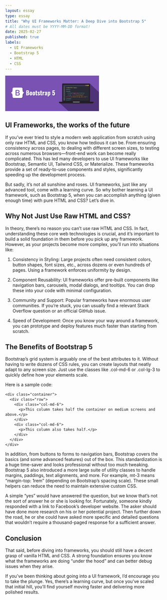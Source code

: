 ```yaml
---
layout: essay
type: essay
title: "Why UI Frameworks Matter: A Deep Dive into Bootstrap 5"
# All dates must be YYYY-MM-DD format!
date: 2025-02-27
published: true
labels:
  - UI Frameworks
  - Bootstrap 5
  - HTML
  - CSS
---
```


<img width="300px" class="rounded float-start pe-4" src="../img/bootstrap-5.0-illustration.png">

## UI Frameworks, the works of the future

If you’ve ever tried to style a modern web application from scratch using only raw HTML and CSS, you know how tedious it can be. From ensuring consistency across pages, to dealing with different screen sizes, to testing across numerous browsers—front-end work can become really complicated. This has led many developers to use UI frameworks like Bootstrap, Semantic UI, Tailwind CSS, or Materialize. These frameworks provide a set of ready-to-use components and styles, significantly speeding up the development process.

But sadly, it’s not all sunshine and roses. UI frameworks, just like any advanced tool, come with a learning curve. So why bother learning a UI framework, such as Bootstrap 5, when you can accomplish anything (given enough time) with pure HTML and CSS? Let’s dive in.

## Why Not Just Use Raw HTML and CSS?

In theory, there’s no reason you can’t use raw HTML and CSS. In fact, understanding these core web technologies is crucial, and it’s important to build a solid foundation in them before you pick up any framework. However, as your projects become more complex, you’ll run into situations like:

1. Consistency in Styling: Large projects often need consistent colors, button shapes, font sizes, etc., across dozens or even hundreds of pages. Using a framework enforces uniformity by design.

2. Component Reusability: UI frameworks offer pre-built components like navigation bars, carousels, modal dialogs, and tooltips. You can drop these into your code with minimal configuration.

3. Community and Support: Popular frameworks have enormous user communities. If you’re stuck, you can usually find a relevant Stack Overflow question or an official GitHub issue.

4. Speed of Development: Once you know your way around a framework, you can prototype and deploy features much faster than starting from scratch.

## The Benefits of Bootstrap 5

Bootstrap’s grid system is arguably one of the best attributes to it. Without having to write dozens of CSS rules, you can create layouts that neatly adapt to any screen size. Just use the classes like .col-md-6 or .col-lg-3 to quickly define how your elements scale.

Here is a sample code:
```
<div class="container">
  <div class="row">
    <div class="col-md-6">
      <p>This column takes half the container on medium screens and above.</p>
    </div>
    <div class="col-md-6">
      <p>This column also takes half.</p>
    </div>
  </div>
</div>

```

In addition, from buttons to forms to navigation bars, Bootstrap covers the basics (and some advanced features) out of the box. This standardization is a huge time-saver and looks professional without too much tweaking. Bootstrap 5 also introduced a more large suite of utility classes to handle margins, paddings, text alignments, and more. For example, mt-3 means “margin-top: 1rem” (depending on Bootstrap’s spacing scale). These small helpers can reduce the need to maintain extensive custom CSS.

A simple “yes” would have answered the question, but we know that’s not the sort of answer he or she is looking for. Fortunately, someone kindly responded with a link to Facebook’s developer website. The asker should have done more research on his or her potential project. Then further down the road, he or she could have asked more specific and detailed questions that wouldn’t require a thousand-paged response for a sufficient answer.

## Conclusion

That said, before diving into frameworks, you should still have a decent grasp of vanilla HTML and CSS. A strong foundation ensures you know what the frameworks are doing “under the hood” and can better debug issues when they arise.

If you’ve been thinking about going into a UI framework, I’d encourage you to take the plunge. Yes, there’s a learning curve, but once you’ve scaled that initial hill, you’ll find yourself moving faster and delivering more polished results.
